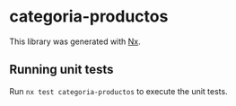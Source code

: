 # categoria-productos

This library was generated with [Nx](https://nx.dev).

## Running unit tests

Run `nx test categoria-productos` to execute the unit tests.
